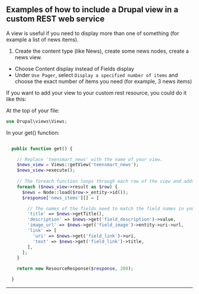 ## Examples of how to include a Drupal view in a custom REST web service

A view is useful if you need to display more than one of something (for example a list of news items).

1. Create the content type (like News), create some news nodes, create a news view.

* Choose Content display instead of Fields display
* Under `Use Pager`, select `Display a specified number of items` and choose the exact number of items you need (for example, 3 news items)

If you want to add your view to your custom rest resource, you could do it like this:

At the top of your file:

```PHP
use Drupal\views\Views;
```

In your get() function:

```PHP

  public function get() {

    // Replace 'teensmart_news' with the name of your view.
    $news_view = Views::getView('teensmart_news');
    $news_view->execute();
    
    // The foreach function loops through each row of the view and adds the field values to the array.
    foreach ($news_view->result as $row) {
      $news = Node::load($row->_entity->id());
      $response['news_items'][] = [

        // The names of the fields need to match the field names in your content type.
        'title' => $news->getTitle(),
        'description' => $news->get('field_description')->value,
        'image_url' => $news->get('field_image')->entity->uri->url,
        'link' => [
          'uri' => $news->get('field_link')->uri,
          'text' => $news->get('field_link')->title,
        ],
      ];
    }

    return new ResourceResponse($response, 200);

  }

  ```



---
